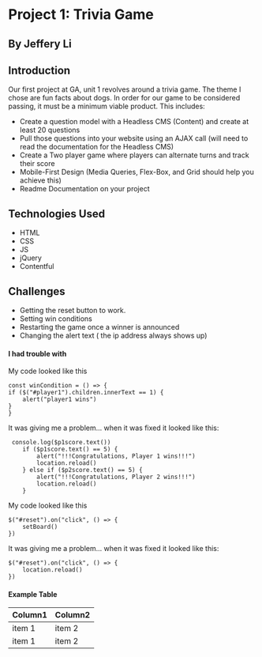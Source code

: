# Project 1: Trivia Game
## By Jeffery Li

## Introduction

Our first project at GA, unit 1 revolves around a trivia game. 
The theme I chose are fun facts about dogs.
In order for our game to be considered passing, it must be a
minimum viable product.
This includes:

- Create a question model with a Headless CMS (Content) and create at least 20 questions
- Pull those questions into your website using an AJAX call (will need to read the documentation for the Headless CMS)
- Create a Two player game where players can alternate turns and track their score
- Mobile-First Design (Media Queries, Flex-Box, and Grid should help you achieve this)
- Readme Documentation on your project


## Technologies Used

- HTML
- CSS
- JS
- jQuery
- Contentful

## Challenges

- Getting the reset button to work.
- Setting win conditions
- Restarting the game once a winner is announced
- Changing the alert text ( the ip address always shows up)

#### I had trouble with

My code looked like this

```
const winCondition = () => {
if ($("#player1").children.innerText == 1) {
    alert("player1 wins")
}
}
```

It was giving me a problem... when it was fixed it looked like this:

```
 console.log($p1score.text())
    if ($p1score.text() == 5) {
        alert("!!!Congratulations, Player 1 wins!!!")
        location.reload()
    } else if ($p2score.text() == 5) {
        alert("!!!Congratulations, Player 2 wins!!!")
        location.reload()
    }
```

My code looked like this
```
$("#reset").on("click", () => {
    setBoard()
})
```

It was giving me a problem... when it was fixed it looked like this:
```
$("#reset").on("click", () => {
    location.reload()
})
```


#### Example Table

| Column1 | Column2 | 
|---------|---------|
| item 1  | item 2  |
| item 1  | item 2  |